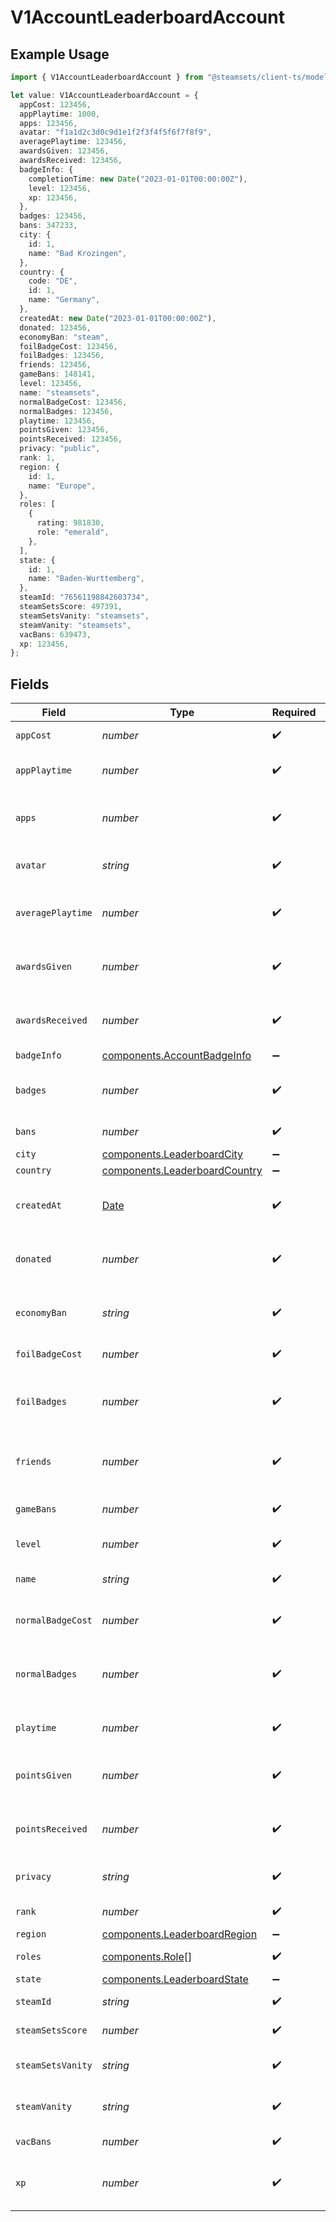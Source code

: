 # V1AccountLeaderboardAccount

## Example Usage

```typescript
import { V1AccountLeaderboardAccount } from "@steamsets/client-ts/models/components";

let value: V1AccountLeaderboardAccount = {
  appCost: 123456,
  appPlaytime: 1000,
  apps: 123456,
  avatar: "f1a1d2c3d0c9d1e1f2f3f4f5f6f7f8f9",
  averagePlaytime: 123456,
  awardsGiven: 123456,
  awardsReceived: 123456,
  badgeInfo: {
    completionTime: new Date("2023-01-01T00:00:00Z"),
    level: 123456,
    xp: 123456,
  },
  badges: 123456,
  bans: 347233,
  city: {
    id: 1,
    name: "Bad Krozingen",
  },
  country: {
    code: "DE",
    id: 1,
    name: "Germany",
  },
  createdAt: new Date("2023-01-01T00:00:00Z"),
  donated: 123456,
  economyBan: "steam",
  foilBadgeCost: 123456,
  foilBadges: 123456,
  friends: 123456,
  gameBans: 148141,
  level: 123456,
  name: "steamsets",
  normalBadgeCost: 123456,
  normalBadges: 123456,
  playtime: 123456,
  pointsGiven: 123456,
  pointsReceived: 123456,
  privacy: "public",
  rank: 1,
  region: {
    id: 1,
    name: "Europe",
  },
  roles: [
    {
      rating: 981830,
      role: "emerald",
    },
  ],
  state: {
    id: 1,
    name: "Baden-Wurttemberg",
  },
  steamId: "76561198842603734",
  steamSetsScore: 497391,
  steamSetsVanity: "steamsets",
  steamVanity: "steamsets",
  vacBans: 639473,
  xp: 123456,
};
```

## Fields

| Field                                                                                         | Type                                                                                          | Required                                                                                      | Description                                                                                   | Example                                                                                       |
| --------------------------------------------------------------------------------------------- | --------------------------------------------------------------------------------------------- | --------------------------------------------------------------------------------------------- | --------------------------------------------------------------------------------------------- | --------------------------------------------------------------------------------------------- |
| `appCost`                                                                                     | *number*                                                                                      | :heavy_check_mark:                                                                            | The cost of an app                                                                            | 123456                                                                                        |
| `appPlaytime`                                                                                 | *number*                                                                                      | :heavy_check_mark:                                                                            | For the app playtime leaderboard                                                              | 1000                                                                                          |
| `apps`                                                                                        | *number*                                                                                      | :heavy_check_mark:                                                                            | The number of apps the account has                                                            | 123456                                                                                        |
| `avatar`                                                                                      | *string*                                                                                      | :heavy_check_mark:                                                                            | The avatar hash of the account                                                                | f1a1d2c3d0c9d1e1f2f3f4f5f6f7f8f9                                                              |
| `averagePlaytime`                                                                             | *number*                                                                                      | :heavy_check_mark:                                                                            | The average playtime of the account                                                           | 123456                                                                                        |
| `awardsGiven`                                                                                 | *number*                                                                                      | :heavy_check_mark:                                                                            | The number of awards the account has                                                          | 123456                                                                                        |
| `awardsReceived`                                                                              | *number*                                                                                      | :heavy_check_mark:                                                                            | The number of awards the account has                                                          | 123456                                                                                        |
| `badgeInfo`                                                                                   | [components.AccountBadgeInfo](../../models/components/accountbadgeinfo.md)                    | :heavy_minus_sign:                                                                            | N/A                                                                                           |                                                                                               |
| `badges`                                                                                      | *number*                                                                                      | :heavy_check_mark:                                                                            | The number of badges the account has                                                          | 123456                                                                                        |
| `bans`                                                                                        | *number*                                                                                      | :heavy_check_mark:                                                                            | The number of bans                                                                            |                                                                                               |
| `city`                                                                                        | [components.LeaderboardCity](../../models/components/leaderboardcity.md)                      | :heavy_minus_sign:                                                                            | N/A                                                                                           |                                                                                               |
| `country`                                                                                     | [components.LeaderboardCountry](../../models/components/leaderboardcountry.md)                | :heavy_minus_sign:                                                                            | N/A                                                                                           |                                                                                               |
| `createdAt`                                                                                   | [Date](https://developer.mozilla.org/en-US/docs/Web/JavaScript/Reference/Global_Objects/Date) | :heavy_check_mark:                                                                            | The time the account was created                                                              | 2023-01-01T00:00:00Z                                                                          |
| `donated`                                                                                     | *number*                                                                                      | :heavy_check_mark:                                                                            | The total of donations the account has                                                        | 123456                                                                                        |
| `economyBan`                                                                                  | *string*                                                                                      | :heavy_check_mark:                                                                            | The economy ban of the account                                                                | steam                                                                                         |
| `foilBadgeCost`                                                                               | *number*                                                                                      | :heavy_check_mark:                                                                            | The cost of a foil badge                                                                      | 123456                                                                                        |
| `foilBadges`                                                                                  | *number*                                                                                      | :heavy_check_mark:                                                                            | The number of foil badges the account has                                                     | 123456                                                                                        |
| `friends`                                                                                     | *number*                                                                                      | :heavy_check_mark:                                                                            | The number of friends the account has                                                         | 123456                                                                                        |
| `gameBans`                                                                                    | *number*                                                                                      | :heavy_check_mark:                                                                            | The number of game bans                                                                       |                                                                                               |
| `level`                                                                                       | *number*                                                                                      | :heavy_check_mark:                                                                            | The level of the account                                                                      | 123456                                                                                        |
| `name`                                                                                        | *string*                                                                                      | :heavy_check_mark:                                                                            | The name of the account                                                                       | steamsets                                                                                     |
| `normalBadgeCost`                                                                             | *number*                                                                                      | :heavy_check_mark:                                                                            | The cost of a normal badge                                                                    | 123456                                                                                        |
| `normalBadges`                                                                                | *number*                                                                                      | :heavy_check_mark:                                                                            | The number of normal badges the account has                                                   | 123456                                                                                        |
| `playtime`                                                                                    | *number*                                                                                      | :heavy_check_mark:                                                                            | The playtime of the account                                                                   | 123456                                                                                        |
| `pointsGiven`                                                                                 | *number*                                                                                      | :heavy_check_mark:                                                                            | The number of points the account has                                                          | 123456                                                                                        |
| `pointsReceived`                                                                              | *number*                                                                                      | :heavy_check_mark:                                                                            | The number of points the account has                                                          | 123456                                                                                        |
| `privacy`                                                                                     | *string*                                                                                      | :heavy_check_mark:                                                                            | The privacy of the account                                                                    | public                                                                                        |
| `rank`                                                                                        | *number*                                                                                      | :heavy_check_mark:                                                                            | The rank of the account                                                                       | 1                                                                                             |
| `region`                                                                                      | [components.LeaderboardRegion](../../models/components/leaderboardregion.md)                  | :heavy_minus_sign:                                                                            | N/A                                                                                           |                                                                                               |
| `roles`                                                                                       | [components.Role](../../models/components/role.md)[]                                          | :heavy_check_mark:                                                                            | The roles of the account                                                                      |                                                                                               |
| `state`                                                                                       | [components.LeaderboardState](../../models/components/leaderboardstate.md)                    | :heavy_minus_sign:                                                                            | N/A                                                                                           |                                                                                               |
| `steamId`                                                                                     | *string*                                                                                      | :heavy_check_mark:                                                                            | The steam id                                                                                  | 76561198842603734                                                                             |
| `steamSetsScore`                                                                              | *number*                                                                                      | :heavy_check_mark:                                                                            | The steam sets score                                                                          |                                                                                               |
| `steamSetsVanity`                                                                             | *string*                                                                                      | :heavy_check_mark:                                                                            | The vanity of the account                                                                     | steamsets                                                                                     |
| `steamVanity`                                                                                 | *string*                                                                                      | :heavy_check_mark:                                                                            | The vanity of the account                                                                     | steamsets                                                                                     |
| `vacBans`                                                                                     | *number*                                                                                      | :heavy_check_mark:                                                                            | The number of vac bans                                                                        |                                                                                               |
| `xp`                                                                                          | *number*                                                                                      | :heavy_check_mark:                                                                            | The number of xp the account has                                                              | 123456                                                                                        |
